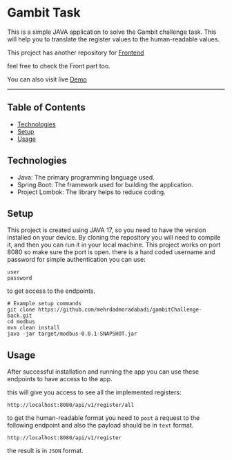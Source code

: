 # Gambit Task

This is a simple JAVA application to solve the Gambit challenge task.
This will help you to translate the register values to the human-readable values.

This project has another repository for [Frontend](https://github.com/mehrdadmoradabadi/gambitChallenge-front)

feel free to check the Front part too.

You can also visit live [Demo](https://gambitchallenge-back.onrender.com) 
****
## Table of Contents

- [Technologies](#technologies)
- [Setup](#setup)
- [Usage](#usage)


## Technologies

- Java: The primary programming language used.
- Spring Boot: The framework used for building the application.
- Project Lombok: The library helps to reduce coding.

## Setup

This project is created using JAVA 17, so you need to have the version installed on your device. 
By cloning the repository you will need to compile it, and then you can run it in your local machine. This project works on port 8080 so make sure the port is open. there is a hard coded username and password for simple authentication you can use:
```agsl
user
password
```
to get access to the endpoints. 
```shell
# Example setup commands
git clone https://github.com/mehrdadmoradabadi/gambitChallenge-back.git
cd modbus
mvn clean install
java -jar target/modbus-0.0.1-SNAPSHOT.jar
```
## Usage
After successful installation and running the app you can use these endpoints to have access to the app.<p>
this will give you access to see all the implemented registers:
```agsl
http://localhost:8080/api/v1/register/all
```
to get the human-readable format you need to `post` a request to the following endpoint and also the payload should be in `text` format.
```agsl
http://localhost:8080/api/v1/register
```
the result is in `JSON` format.

